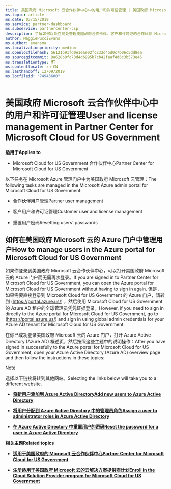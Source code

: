 ```yaml
---
title: 美国政府 Microsoft 云合作伙伴中心中的用户和许可证管理 | 美国政府 Microsoft 云合作伙伴中心
ms.topic: article
ms.date: 03/15/2019
ms.service: partner-dashboard
ms.subservice: partnercenter-csp
description: 了解如何以及在何处管理美国政府合作伙伴、客户和许可证的合作伙伴 Microsoft 云中心，以及密码重置。
author: MaggiePucciEvans
ms.author: evansma
ms.localizationpriority: medium
ms.openlocfilehash: 56121b91fd0e1eae02fc232d45d0c7b06c5dd8ea
ms.sourcegitcommit: 9a628b8fc73d4db995b7cb42faaf4d6c3b573e45
ms.translationtype: MT
ms.contentlocale: zh-CN
ms.lasthandoff: 12/09/2019
ms.locfileid: "74943600"
---
```

# <a name="user-and-license-management-in-partner-center-for-microsoft-cloud-for-us-government"></a><span data-ttu-id="e37f6-103">美国政府 Microsoft 云合作伙伴中心中的用户和许可证管理</span><span class="sxs-lookup"><span data-stu-id="e37f6-103">User and license management in Partner Center for Microsoft Cloud for US Government</span></span>

<span data-ttu-id="e37f6-104">**适用于**</span><span class="sxs-lookup"><span data-stu-id="e37f6-104">**Applies to**</span></span>

-  <span data-ttu-id="e37f6-105">Microsoft Cloud for US Government 合作伙伴中心</span><span class="sxs-lookup"><span data-stu-id="e37f6-105">Partner Center for Microsoft Cloud for US Government</span></span>

<span data-ttu-id="e37f6-106">以下任务在 Microsoft Azure 管理门户中为美国政府 Microsoft 云管理：</span><span class="sxs-lookup"><span data-stu-id="e37f6-106">The following tasks are managed in the Microsoft Azure admin portal for Microsoft Cloud for US Government:</span></span>

- <span data-ttu-id="e37f6-107">合作伙伴用户管理</span><span class="sxs-lookup"><span data-stu-id="e37f6-107">Partner user management</span></span>

- <span data-ttu-id="e37f6-108">客户用户和许可证管理</span><span class="sxs-lookup"><span data-stu-id="e37f6-108">Customer user and license management</span></span>

- <span data-ttu-id="e37f6-109">重置用户密码</span><span class="sxs-lookup"><span data-stu-id="e37f6-109">Resetting users' passwords</span></span>


## <a name="how-to-manage-users-in-the-azure-portal-for-microsoft-cloud-for-us-government"></a><span data-ttu-id="e37f6-110">如何在美国政府 Microsoft 云的 Azure 门户中管理用户</span><span class="sxs-lookup"><span data-stu-id="e37f6-110">How to manage users in the Azure portal for Microsoft Cloud for US Government</span></span>

<span data-ttu-id="e37f6-111">如果你登录到美国政府 Microsoft 云合作伙伴中心，可以打开美国政府 Microsoft 云的 Azure 门户而无需再次登录。</span><span class="sxs-lookup"><span data-stu-id="e37f6-111">If you are signed in to Partner Center for Microsoft Cloud for US Government, you can open the Azure portal for Microsoft Cloud for US Government without having to sign in again.</span></span> <span data-ttu-id="e37f6-112">但是，如果需要直接登录到 Microsoft Cloud for US Government 的 Azure 门户，请转到 (https://portal.azure.us/) ，然后使用 Microsoft Cloud for US Government 的 Azure AD 租户的全球管理员凭凭证据登录。</span><span class="sxs-lookup"><span data-stu-id="e37f6-112">However, if you need to sign in directly to the Azure portal for Microsoft Cloud for US Government, go to (https://portal.azure.us/) and sign in using global admin credentials for your Azure AD tenant for Microsoft Cloud for US Government.</span></span>

<span data-ttu-id="e37f6-113">在你已成功登录美国政府 Microsoft 云的 Azure 门户，打开 Azure Active Directory (Azure AD) 概述页，然后按照这些主题中的说明操作：</span><span class="sxs-lookup"><span data-stu-id="e37f6-113">After you have signed in successfully to the Azure portal for Microsoft Cloud for US Government, open your Azure Active Directory (Azure AD) overview page and then follow the instructions in these topics:</span></span>

> [!NOTE]  
> <span data-ttu-id="e37f6-114">选择以下链接将转到其他网站。</span><span class="sxs-lookup"><span data-stu-id="e37f6-114">Selecting the links below will take you to a different website.</span></span> 

-  [<span data-ttu-id="e37f6-115">**将新用户添加到 Azure Active Directory**</span><span class="sxs-lookup"><span data-stu-id="e37f6-115">**Add new users to Azure Active Directory**</span></span>](https://docs.microsoft.com/azure/active-directory/active-directory-users-create-azure-portal)

-  [<span data-ttu-id="e37f6-116">**将用户分配到 Azure Active Directory 中的管理员角色**</span><span class="sxs-lookup"><span data-stu-id="e37f6-116">**Assign a user to administrator roles in Azure Active Directory**</span></span>](https://docs.microsoft.com/azure/active-directory/active-directory-users-assign-role-azure-portal)

-  [<span data-ttu-id="e37f6-117">**在 Azure Active Directory 中重置用户的密码**</span><span class="sxs-lookup"><span data-stu-id="e37f6-117">**Reset the password for a user in Azure Active Directory**</span></span>](https://docs.microsoft.com/azure/active-directory/active-directory-users-reset-password-azure-portal)

<span data-ttu-id="e37f6-118">**相关主题**</span><span class="sxs-lookup"><span data-stu-id="e37f6-118">**Related topics**</span></span>

-  [<span data-ttu-id="e37f6-119">**适用于美国政府的 Microsoft 云合作伙伴中心**</span><span class="sxs-lookup"><span data-stu-id="e37f6-119">**Partner Center for Microsoft Cloud for US Government**</span></span>](partner-center-for-microsoft-us-govt-cloud.md)

-  [<span data-ttu-id="e37f6-120">**注册适用于美国政府 Microsoft 云的云解决方案提供商计划**</span><span class="sxs-lookup"><span data-stu-id="e37f6-120">**Enroll in the Cloud Solution Provider program for Microsoft Cloud for US Government**</span></span>](enroll-in-csp-for-microsoft-us-govt-cloud.md)

